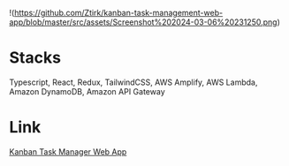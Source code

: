 !(https://github.com/Ztirk/kanban-task-management-web-app/blob/master/src/assets/Screenshot%202024-03-06%20231250.png)

# Stacks

Typescript, React, Redux, TailwindCSS, AWS Amplify, AWS Lambda, Amazon DynamoDB, Amazon API Gateway

# Link

[Kanban Task Manager Web App](https://master.dhjjv89x366mx.amplifyapp.com/board/2dc321fe-3c18-4784-b8d7-3d0581753f1d)
